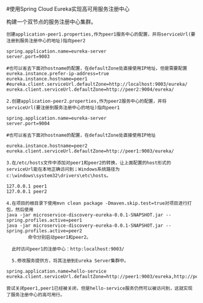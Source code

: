 #使用Spring Cloud Eureka实现高可用服务注册中心

构建一个双节点的服务注册中心集群。

    创建application-peer1.properties,作为peer1服务中心的配置，并将serviceUrl(要注册到服务注册中心的地址)指向peer2

    spring.application.name=eureka-server
    server.port=9003

    #也可以省去下面对hostname的配置，在defaultZone处直接使用IP地址，但是需要配置eureka.instance.prefer-ip-address=true
    eureka.instance.hostname=peer1
    #eureka.client.serviceUrl.defaultZone=http://localhost:9003/eureka/
    eureka.client.serviceUrl.defaultZone=http://peer2:9004/eureka/

    2.创建application-peer2.properties,作为peer2服务中心的配置，并将serviceUrl(要注册到服务注册中心的地址)指向peer1

    spring.application.name=eureka-server
    server.port=9004

    #也可以省去下面对hostname的配置，在defaultZone处直接使用IP地址

    eureka.instance.hostname=peer2
    eureka.client.serviceUrl.defaultZone=http://peer1:9003/eureka/

    3.在/etc/hosts文件中添加对peer1和peer2的转换，让上面配置的host形式的serviceUrl能在本地正确访问到；Windows系统路径为c:\windows\system32\drivers\etc\hosts。

    127.0.0.1 peer1
    127.0.0.1 peer2

    4.在项目的根目录下使用mvn clean package -Dmaven.skip.test=true对项目进行打包，然后使用
    java -jar microservice-discovery-eureka-0.0.1-SNAPSHOT.jar --spring.profiles.active=peer1
    java -jar microservice-discovery-eureka-0.0.1-SNAPSHOT.jar --spring.profiles.active=peer2
            命令分别启动peer1和peer2。

      此时访问peer1的注册中心：http:localhost:9003/
      
      5.修改服务提供方，将其注册到Eureka Server集群中。

    spring.application.name=hello-service
    eureka.client.serviceUrl.defaultZone=http://peer1:9003/eureka,http://peer2:9004/eureka
    
    尝试关闭peer1,peer1已经被关闭，但是hello-service服务仍然可以被访问到，这就实现了服务注册中心的高可用行。
      
 
